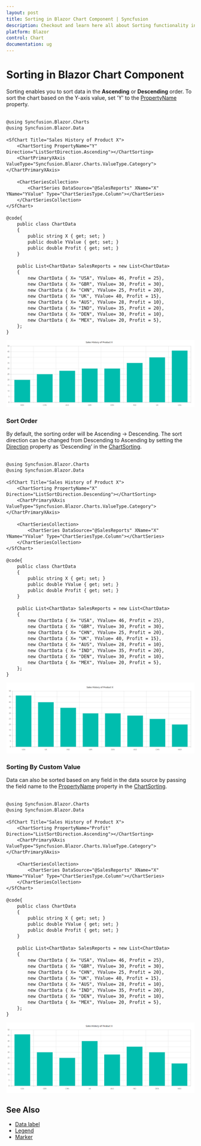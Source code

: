 ```yaml
---
layout: post
title: Sorting in Blazor Chart Component | Syncfusion
description: Checkout and learn here all about Sorting functionality in Syncfusion Blazor Charts component and more.
platform: Blazor
control: Chart
documentation: ug
---
```


# Sorting in Blazor Chart Component

Sorting enables you to sort data in the **Ascending** or **Descending** order. To sort the chart based on the Y-axis value, set 'Y' to the [PropertyName](https://help.syncfusion.com/cr/blazor/Syncfusion.Blazor.Charts.ChartSorting.html#Syncfusion_Blazor_Charts_ChartSorting_PropertyName) property.

```cshtml

@using Syncfusion.Blazor.Charts
@using Syncfusion.Blazor.Data

<SfChart Title="Sales History of Product X">
    <ChartSorting PropertyName="Y" Direction="ListSortDirection.Ascending"></ChartSorting>
    <ChartPrimaryXAxis ValueType="Syncfusion.Blazor.Charts.ValueType.Category"></ChartPrimaryXAxis>

    <ChartSeriesCollection>
        <ChartSeries DataSource="@SalesReports" XName="X" YName="YValue" Type="ChartSeriesType.Column"></ChartSeries>
    </ChartSeriesCollection>
</SfChart>

@code{
    public class ChartData
    {
        public string X { get; set; }
        public double YValue { get; set; }
        public double Profit { get; set; }
    }

    public List<ChartData> SalesReports = new List<ChartData>
    {
        new ChartData { X= "USA", YValue= 46, Profit = 25},
        new ChartData { X= "GBR", YValue= 30, Profit = 30},
        new ChartData { X= "CHN", YValue= 25, Profit = 20},
        new ChartData { X= "UK", YValue= 40, Profit = 15},
        new ChartData { X= "AUS", YValue= 28, Profit = 10},
        new ChartData { X= "IND", YValue= 35, Profit = 20},
        new ChartData { X= "DEN", YValue= 30, Profit = 10},
        new ChartData { X= "MEX", YValue= 20, Profit = 5},
    };
}

```

![Sorting by Y axis](images/sorting/sorting-yaxis-ascending.png)

### Sort Order

By default, the sorting order will be Ascending -> Descending. The sort direction can be changed from Descending to Ascending by setting the [Direction](https://help.syncfusion.com/cr/blazor/Syncfusion.Blazor.Charts.ChartSorting.html#Syncfusion_Blazor_Charts_ChartSorting_Direction) property as ‘Descending’ in the [ChartSorting](https://help.syncfusion.com/cr/blazor/Syncfusion.Blazor.Charts.ChartSorting.html).

```cshtml

@using Syncfusion.Blazor.Charts
@using Syncfusion.Blazor.Data

<SfChart Title="Sales History of Product X">
    <ChartSorting PropertyName="X" Direction="ListSortDirection.Descending"></ChartSorting>
    <ChartPrimaryXAxis ValueType="Syncfusion.Blazor.Charts.ValueType.Category"></ChartPrimaryXAxis>

    <ChartSeriesCollection>
        <ChartSeries DataSource="@SalesReports" XName="X" YName="YValue" Type="ChartSeriesType.Column"></ChartSeries>
    </ChartSeriesCollection>
</SfChart>

@code{
    public class ChartData
    {
        public string X { get; set; }
        public double YValue { get; set; }
        public double Profit { get; set; }
    }

    public List<ChartData> SalesReports = new List<ChartData>
    {
        new ChartData { X= "USA", YValue= 46, Profit = 25},
        new ChartData { X= "GBR", YValue= 30, Profit = 30},
        new ChartData { X= "CHN", YValue= 25, Profit = 20},
        new ChartData { X= "UK", YValue= 40, Profit = 15},
        new ChartData { X= "AUS", YValue= 28, Profit = 10},
        new ChartData { X= "IND", YValue= 35, Profit = 20},
        new ChartData { X= "DEN", YValue= 30, Profit = 10},
        new ChartData { X= "MEX", YValue= 20, Profit = 5},
    };
}
```

![Sort by Descending order based on Y axis](images/sorting/sorting-yaxis-descending.png)


### Sorting By Custom Value

Data can also be sorted based on any field in the data source by passing the field name to the [PropertyName](https://help.syncfusion.com/cr/blazor/Syncfusion.Blazor.Charts.ChartSorting.html#Syncfusion_Blazor_Charts_ChartSorting_PropertyName) property in the [ChartSorting](https://help.syncfusion.com/cr/blazor/Syncfusion.Blazor.Charts.ChartSorting.html).

```cshtml

@using Syncfusion.Blazor.Charts
@using Syncfusion.Blazor.Data

<SfChart Title="Sales History of Product X">
    <ChartSorting PropertyName="Profit" Direction="ListSortDirection.Ascending"></ChartSorting>
    <ChartPrimaryXAxis ValueType="Syncfusion.Blazor.Charts.ValueType.Category"></ChartPrimaryXAxis>

    <ChartSeriesCollection>
        <ChartSeries DataSource="@SalesReports" XName="X" YName="YValue" Type="ChartSeriesType.Column"></ChartSeries>
    </ChartSeriesCollection>
</SfChart>

@code{
    public class ChartData
    {
        public string X { get; set; }
        public double YValue { get; set; }
        public double Profit { get; set; }
    }

    public List<ChartData> SalesReports = new List<ChartData>
    {
        new ChartData { X= "USA", YValue= 46, Profit = 25},
        new ChartData { X= "GBR", YValue= 30, Profit = 30},
        new ChartData { X= "CHN", YValue= 25, Profit = 20},
        new ChartData { X= "UK", YValue= 40, Profit = 15},
        new ChartData { X= "AUS", YValue= 28, Profit = 10},
        new ChartData { X= "IND", YValue= 35, Profit = 20},
        new ChartData { X= "DEN", YValue= 30, Profit = 10},
        new ChartData { X= "MEX", YValue= 20, Profit = 5},
    };
}

```

![Sorting by Custom Value](images/sorting/custom-sorting-categoryAxis.png)

## See Also

* [Data label](./data-labels)
* [Legend](./legend)
* [Marker](./data-markers)
